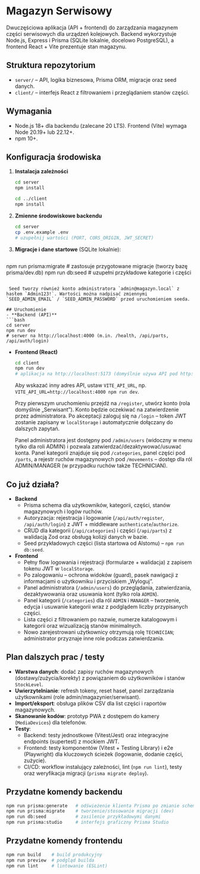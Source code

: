 # Magazyn Serwisowy

Dwuczęściowa aplikacja (API + frontend) do zarządzania magazynem części serwisowych dla urządzeń kolejowych. Backend wykorzystuje Node.js, Express i Prisma (SQLite lokalnie, docelowo PostgreSQL), a frontend React + Vite prezentuje stan magazynu.

## Struktura repozytorium
- `server/` – API, logika biznesowa, Prisma ORM, migracje oraz seed danych.
- `client/` – interfejs React z filtrowaniem i przeglądaniem stanów części.

## Wymagania
- Node.js 18+ dla backendu (zalecane 20 LTS). Frontend (Vite) wymaga Node 20.19+ lub 22.12+.
- npm 10+.

## Konfiguracja środowiska
1. **Instalacja zależności**
   ```bash
   cd server
   npm install

   cd ../client
   npm install
   ```
2. **Zmienne środowiskowe backendu**
   ```bash
   cd server
   cp .env.example .env
   # uzupełnij wartości (PORT, CORS_ORIGIN, JWT_SECRET)
   ```
3. **Migracje i dane startowe** (SQLite lokalnie):
   ```bash
 npm run prisma:migrate   # zastosuje przygotowane migracje (tworzy bazę prisma/dev.db)
  npm run db:seed          # uzupełni przykładowe kategorie i części
  ```

   Seed tworzy również konto administratora `admin@magazyn.local` z hasłem `Admin123!`. Wartości można nadpisać zmiennymi `SEED_ADMIN_EMAIL` / `SEED_ADMIN_PASSWORD` przed uruchomieniem seeda.

## Uruchomienie
- **Backend (API)**
  ```bash
  cd server
  npm run dev
  # serwer na http://localhost:4000 (m.in. /health, /api/parts, /api/auth/login)
  ```
- **Frontend (React)**
  ```bash
  cd client
  npm run dev
  # aplikacja na http://localhost:5173 (domyślnie używa API pod http://localhost:4000)
  ```
  Aby wskazać inny adres API, ustaw `VITE_API_URL`, np. `VITE_API_URL=http://localhost:4000 npm run dev`.

  Przy pierwszym uruchomieniu przejdź na `/register`, utwórz konto (rola domyślnie „Serwisant”). Konto będzie oczekiwać na zatwierdzenie przez administratora. Po akceptacji zaloguj się na `/login` – token JWT zostanie zapisany w `localStorage` i automatycznie dołączany do dalszych zapytań.

  Panel administratora jest dostępny pod `/admin/users` (widoczny w menu tylko dla roli ADMIN) i pozwala zatwierdzać/dezaktywować/usuwać konta.
  Panel kategorii znajduje się pod `/categories`, panel części pod `/parts`, a rejestr ruchów magazynowych pod `/movements` – dostęp dla ról ADMIN/MANAGER (w przypadku ruchów także TECHNICIAN).

## Co już działa?
- **Backend**
  - Prisma schema dla użytkowników, kategorii, części, stanów magazynowych i logów ruchów.
  - Autoryzacja: rejestracja i logowanie (`/api/auth/register`, `/api/auth/login`) z JWT + middleware `authenticate`/`authorize`.
  - CRUD dla kategorii (`/api/categories`) i części (`/api/parts`) z walidacją Zod oraz obsługą kolizji danych w bazie.
  - Seed przykładowych części (lista startowa od Alstomu) – `npm run db:seed`.
- **Frontend**
  - Pełny flow logowania i rejestracji (formularze + walidacja) z zapisem tokenu JWT w `localStorage`.
  - Po zalogowaniu – ochrona widoków (guard), pasek nawigacji z informacjami o użytkowniku i przyciskiem „Wyloguj”.
  - Panel administratora (`/admin/users`) do przeglądania, zatwierdzania, dezaktywowania oraz usuwania kont (tylko rola `ADMIN`).
  - Panel kategorii (`/categories`) dla ról `ADMIN` i `MANAGER` – tworzenie, edycja i usuwanie kategorii wraz z podglądem liczby przypisanych części.
  - Lista części z filtrowaniem po nazwie, numerze katalogowym i kategorii oraz wizualizacją stanów minimalnych.
  - Nowo zarejestrowani użytkownicy otrzymują rolę `TECHNICIAN`; administrator przyznaje inne role podczas zatwierdzania.

## Plan dalszych prac / testy
- **Warstwa danych**: dodać zapisy ruchów magazynowych (dostawy/zużycia/korekty) z powiązaniem do użytkowników i stanów `StockLevel`.
- **Uwierzytelnianie**: refresh tokeny, reset haseł, panel zarządzania użytkownikami (role admin/magazynier/serwisant).
- **Import/eksport**: obsługa plików CSV dla list części i raportów magazynowych.
- **Skanowanie kodów**: prototyp PWA z dostępem do kamery (`MediaDevices`) dla telefonów.
- **Testy**:
  - Backend: testy jednostkowe (Vitest/Jest) oraz integracyjne endpoints (supertest) z mockiem JWT.
  - Frontend: testy komponentów (Vitest + Testing Library) i e2e (Playwright) dla kluczowych ścieżek (logowanie, dodanie części, zużycie).
  - CI/CD: workflow instalujący zależności, lint (`npm run lint`), testy oraz weryfikacja migracji (`prisma migrate deploy`).

## Przydatne komendy backendu
```bash
npm run prisma:generate   # odświeżenie klienta Prisma po zmianie schema
npm run prisma:migrate    # tworzenie/stosowanie migracji (dev)
npm run db:seed           # zasilenie przykładowymi danymi
npm run prisma:studio     # interfejs graficzny Prisma Studio
```

## Przydatne komendy frontendu
```bash
npm run build    # build produkcyjny
npm run preview  # podgląd builda
npm run lint     # lintowanie (ESLint)
```
